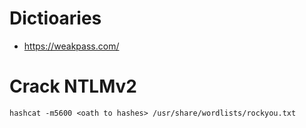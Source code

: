 # Dictioaries
- https://weakpass.com/

# Crack NTLMv2
```console
hashcat -m5600 <oath to hashes> /usr/share/wordlists/rockyou.txt 
```
